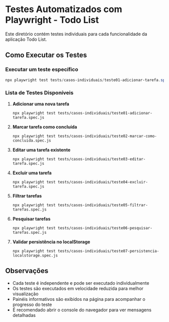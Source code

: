 # Testes Automatizados com Playwright - Todo List

Este diretório contém testes individuais para cada funcionalidade da aplicação Todo List.

## Como Executar os Testes

### Executar um teste específico

```powershell
npx playwright test tests/casos-individuais/teste01-adicionar-tarefa.spec.js
```

### Lista de Testes Disponíveis

1. **Adicionar uma nova tarefa**
   ```
   npx playwright test tests/casos-individuais/teste01-adicionar-tarefa.spec.js
   ```

2. **Marcar tarefa como concluída**
   ```
   npx playwright test tests/casos-individuais/teste02-marcar-como-concluida.spec.js
   ```

3. **Editar uma tarefa existente**
   ```
   npx playwright test tests/casos-individuais/teste03-editar-tarefa.spec.js
   ```

4. **Excluir uma tarefa**
   ```
   npx playwright test tests/casos-individuais/teste04-excluir-tarefa.spec.js
   ```

5. **Filtrar tarefas**
   ```
   npx playwright test tests/casos-individuais/teste05-filtrar-tarefas.spec.js
   ```

6. **Pesquisar tarefas**
   ```
   npx playwright test tests/casos-individuais/teste06-pesquisar-tarefas.spec.js
   ```

7. **Validar persistência no localStorage**
   ```
   npx playwright test tests/casos-individuais/teste07-persistencia-localstorage.spec.js
   ```

## Observações

- Cada teste é independente e pode ser executado individualmente
- Os testes são executados em velocidade reduzida para melhor visualização
- Painéis informativos são exibidos na página para acompanhar o progresso do teste
- É recomendado abrir o console do navegador para ver mensagens detalhadas